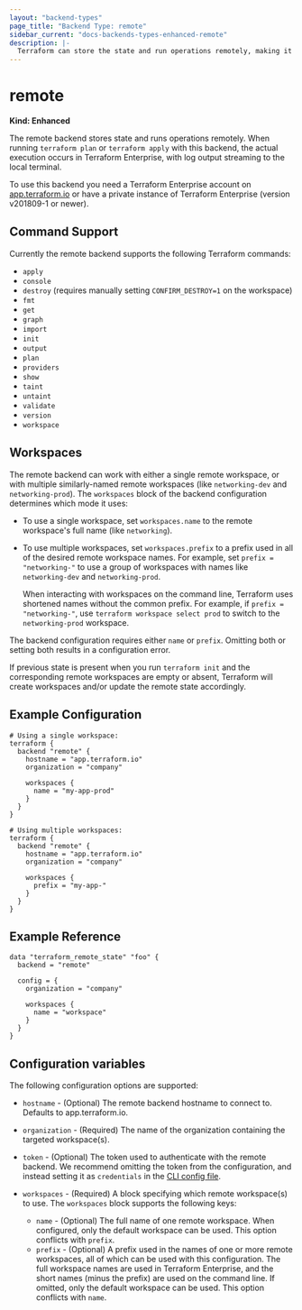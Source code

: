 ```yaml
---
layout: "backend-types"
page_title: "Backend Type: remote"
sidebar_current: "docs-backends-types-enhanced-remote"
description: |-
  Terraform can store the state and run operations remotely, making it easier to version and work with in a team.
---
```


# remote

**Kind: Enhanced**

The remote backend stores state and runs operations remotely. When running
`terraform plan` or `terraform apply` with this backend, the actual execution
occurs in Terraform Enterprise, with log output streaming to the local terminal.

To use this backend you need a Terraform Enterprise account on
[app.terraform.io](https://app.terraform.io) or have a private instance of
Terraform Enterprise (version v201809-1 or newer).

## Command Support

Currently the remote backend supports the following Terraform commands:

- `apply`
- `console`
- `destroy` (requires manually setting `CONFIRM_DESTROY=1` on the workspace)
- `fmt`
- `get`
- `graph`
- `import`
- `init`
- `output`
- `plan`
- `providers`
- `show`
- `taint`
- `untaint`
- `validate`
- `version`
- `workspace`

## Workspaces

The remote backend can work with either a single remote workspace, or with
multiple similarly-named remote workspaces (like `networking-dev` and
`networking-prod`). The `workspaces` block of the backend configuration
determines which mode it uses:

- To use a single workspace, set `workspaces.name` to the remote workspace's
  full name (like `networking`).

- To use multiple workspaces, set `workspaces.prefix` to a prefix used in
  all of the desired remote workspace names. For example, set
  `prefix = "networking-"` to use a group of workspaces with names like
  `networking-dev` and `networking-prod`.

  When interacting with workspaces on the command line, Terraform uses
  shortened names without the common prefix. For example, if
  `prefix = "networking-"`, use `terraform workspace select prod` to switch to
  the `networking-prod` workspace.

The backend configuration requires either `name` or `prefix`. Omitting both or
setting both results in a configuration error.

If previous state is present when you run `terraform init` and the corresponding
remote workspaces are empty or absent, Terraform will create workspaces and/or
update the remote state accordingly.

## Example Configuration

```hcl
# Using a single workspace:
terraform {
  backend "remote" {
    hostname = "app.terraform.io"
    organization = "company"

    workspaces {
      name = "my-app-prod"
    }
  }
}

# Using multiple workspaces:
terraform {
  backend "remote" {
    hostname = "app.terraform.io"
    organization = "company"

    workspaces {
      prefix = "my-app-"
    }
  }
}
```

## Example Reference

```hcl
data "terraform_remote_state" "foo" {
  backend = "remote"

  config = {
    organization = "company"

    workspaces {
      name = "workspace"
    }
  }
}
```

## Configuration variables

The following configuration options are supported:

* `hostname` - (Optional) The remote backend hostname to connect to. Defaults
  to app.terraform.io.
* `organization` - (Required) The name of the organization containing the
  targeted workspace(s).
* `token` - (Optional) The token used to authenticate with the remote backend.
  We recommend omitting the token from the configuration, and instead setting it
  as `credentials` in the
  [CLI config file](/docs/commands/cli-config.html#credentials).
* `workspaces` - (Required) A block specifying which remote workspace(s) to use.
  The `workspaces` block supports the following keys:

  * `name` - (Optional) The full name of one remote workspace. When configured,
    only the default workspace can be used. This option conflicts with `prefix`.
  * `prefix` - (Optional) A prefix used in the names of one or more remote
    workspaces, all of which can be used with this configuration. The full
    workspace names are used in Terraform Enterprise, and the short names
    (minus the prefix) are used on the command line. If omitted, only the
    default workspace can be used. This option conflicts with `name`.
